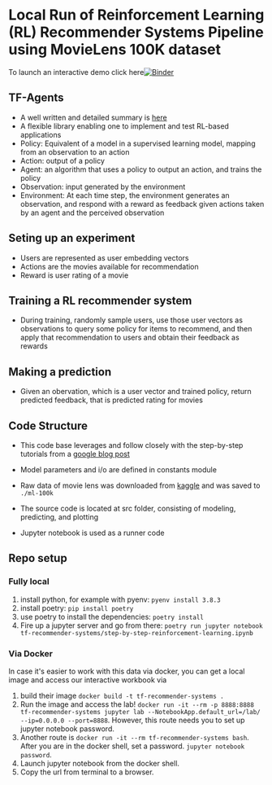 # Local Run of Reinforcement Learning (RL) Recommender Systems Pipeline using MovieLens 100K dataset
To launch an interactive demo click here[![Binder](https://mybinder.org/badge_logo.svg)](https://mybinder.org/v2/gh/yutsai84/rl-recommender-systems/v0.3.0)
## TF-Agents
* A well written and detailed summary is [here](https://cloud.google.com/blog/topics/developers-practitioners/build-reinforcement-learning-recommendation-application-using-vertex-ai)
* A flexible library enabling one to implement and test RL-based applications
* Policy: Equivalent of a model in a supervised learning model, mapping from an observation to an action
* Action: output of a policy
* Agent: an algorithm that uses a policy to output an action, and trains the policy
* Observation: input generated by the environment
* Environment: At each time step, the environment generates an observation, and respond with a reward as feedback given actions taken by an agent and the perceived observation

## Seting up an experiment
* Users are represented as user embedding vectors
* Actions are the movies available for recommendation
* Reward is user rating of a movie

## Training a RL recommender system
* During training, randomly sample users, use those user vectors as observations to query some policy for items to recommend, and then apply that recommendation to users and obtain their feedback as rewards

## Making a prediction 
* Given an obervation, which is a user vector and trained policy, return predicted feedback, that is predicted rating for movies 

## Code Structure
* This code base leverages and follow closely with the step-by-step tutorials from a [google blog post](https://github.com/yutsai84/vertex-ai-samples/tree/master/community-content/tf_agents_bandits_movie_recommendation_with_kfp_and_vertex_sdk/step_by_step_sdk_tf_agents_bandits_movie_recommendation)
* Model parameters and i/o are defined in constants module
* Raw data of movie lens was downloaded from [kaggle](https://www.kaggle.com/prajitdatta/movielens-100k-dataset) and was saved to `./ml-100k`

* The source code is located at src folder, consisting of modeling, predicting, and plotting
* Jupyter notebook is used as a runner code

## Repo setup

### Fully local

1. install python, for example with pyenv: `pyenv install 3.8.3`
2. install poetry: `pip install poetry`
3. use poetry to install the dependencies: `poetry install`
4. Fire up a jupyter server and go from there: `poetry run jupyter notebook tf-recommender-systems/step-by-step-reinforcement-learning.ipynb`

### Via Docker

In case it's easier to work with this data via docker, you can get a
local image and access our interactive workbook via

1. build their image `docker build -t tf-recommender-systems .`
2. Run the image and access the lab! `docker run -it --rm -p 8888:8888 tf-recommender-systems jupyter lab --NotebookApp.default_url=/lab/ --ip=0.0.0.0 --port=8888`. However, this route needs you to set up jupyter notebook password.
3. Another route is `docker run -it --rm tf-recommender-systems bash`. After you are in the docker shell, set a password. `jupyter notebook password`. 
4. Launch jupyter notebook from the docker shell. 
5. Copy the url from terminal to a browser.
